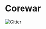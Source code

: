 # Corewar

[![Gitter](https://badges.gitter.im/Barbare42_Corewar/Lobby.svg)](https://gitter.im/Barbare42_Corewar/Lobby?utm_source=badge&utm_medium=badge&utm_campaign=pr-badge&utm_content=badge)